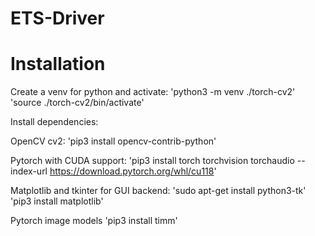 # ETS-Driver

# Installation
Create a venv for python and activate:
'python3 -m venv ./torch-cv2'
'source ./torch-cv2/bin/activate'

Install dependencies:

OpenCV cv2:
'pip3 install opencv-contrib-python'

Pytorch with CUDA support:
'pip3 install torch torchvision torchaudio --index-url https://download.pytorch.org/whl/cu118'

Matplotlib and tkinter for GUI backend:
'sudo apt-get install python3-tk'
'pip3 install matplotlib'

Pytorch image models
'pip3 install timm'